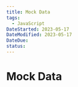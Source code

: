 ```yaml
---
title: Mock Data
tags:
  - JavaScript
DateStarted: 2023-05-17
DateModified: 2023-05-17
DateDue:
status:
---
```


# Mock Data
